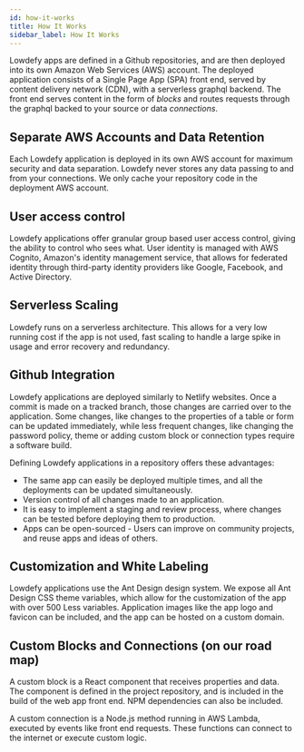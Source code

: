 ```yaml
---
id: how-it-works
title: How It Works
sidebar_label: How It Works
---
```


Lowdefy apps are defined in a Github repositories, and are then deployed into its own Amazon Web Services (AWS) account. The deployed application consists of a Single Page App (SPA) front end, served by content delivery network (CDN), with a serverless graphql backend. The front end serves content in the form of _blocks_ and routes requests through the graphql backed to your source or data _connections_. 

## Separate AWS Accounts and Data Retention

Each Lowdefy application is deployed in its own AWS account for maximum security and data separation. Lowdefy never stores any data passing to and from your connections. We only cache your repository code in the deployment AWS account. 

## User access control

Lowdefy applications offer granular group based user access control, giving the ability to control who sees what. User identity is managed with AWS Cognito, Amazon's identity management service, that allows for federated identity through third-party identity providers like Google, Facebook, and Active Directory.

## Serverless Scaling

Lowdefy runs on a serverless architecture. This allows for a very low running cost if the app is not used, fast scaling to handle a large spike in usage and error recovery and redundancy.

## Github Integration

Lowdefy applications are deployed similarly to Netlify websites. Once a commit is made on a tracked branch, those changes are carried over to the application. Some changes, like changes to the properties of a table or form can be updated immediately, while less frequent changes, like changing the password policy, theme or adding custom block or connection types require a software build.

Defining Lowdefy applications in a repository offers these advantages:
- The same app can easily be deployed multiple times, and all the deployments can be updated simultaneously.
- Version control of all changes made to an application.
- It is easy to implement a staging and review process, where changes can be tested before deploying them to production.
- Apps can be open-sourced - Users can improve on community projects, and reuse apps and ideas of others.

## Customization and White Labeling

Lowdefy applications use the Ant Design design system. We expose all Ant Design CSS theme variables, which allow for the customization of the app with over 500 Less variables. Application images like the app logo and favicon can be included, and the app can be hosted on a custom domain.

## Custom Blocks and Connections (on our road map)

A custom block is a React component that receives properties and data. The component is defined in the project repository, and is included in the build of the web app front end. NPM dependencies can also be included.

A custom connection is a Node.js method running in AWS Lambda, executed by events like front end requests. These functions can connect to the internet or execute custom logic.